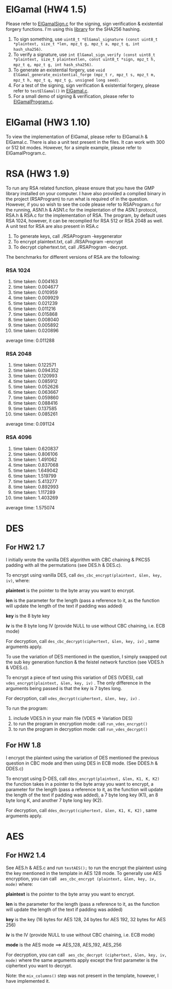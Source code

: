 # ElGamal (HW4 1.5)

Please refer to [ElGamalSign.c](Crypto/ElGamal/ElGamalSign.c) for the signing, sign verification & existential forgery functions. I'm using this [library](https://github.com/amosnier/sha-2) for the SHA256 hashing.

1. To sign something, use  ``` uint8_t *ElGamal_signature (const uint8_t *plaintext, size_t *len, mpz_t g, mpz_t a, mpz_t q, int hash_sha256) ```.
2. To verify a signature, use ``` int ElGamal_sign_verify (const uint8_t *plaintext, size_t plaintextlen, const uint8_t *sign, mpz_t h, mpz_t q, mpz_t g, int hash_sha256) ```.
3. To generate an existential forgery, use ``` void ElGamal_generate_existential_forge (mpz_t r, mpz_t s, mpz_t m, mpz_t h, mpz_t q, mpz_t g, unsigned long seed) ```.
4. For a test of the signing, sign verification & existential forgery, please refer to ```testElGamal()``` in [ElGamal.c](Crypto/ElGamal/ElGamal.c).
5. For a small demo of signing & verification, please refer to [ElGamalProgram.c](Crypto/ElGamalProgram.c).

# ElGamal (HW3 1.10)

To view the implementation of ElGamal, please refer to ElGamal.h & ElGamal.c. There is also a unit test present in the files. It can work with 300 or 512 bit modes.
However, for a simple example, please refer to ElGamalProgram.c.

# RSA (HW3 1.9)

To run any RSA related function, please ensure that you have the GMP library installed on your computer. I have also provided a complied binary in the project (RSAProgram) to run what is required of in the question. However, if you so wish to see the code please refer to RSAProgram.c for the running, ASN1.h & ASN1.c for the implentation of the ASN.1 protocol, RSA.h &  RSA.c for the implementation of RSA. The program, by default uses RSA 1024, however, it can be recomplied for RSA 512 or RSA 2048 as well. A unit test for RSA are also present in RSA.c

1. To generate keys, call ./RSAProgram -keygenerator
2. To encrypt plaintext.txt, call ./RSAProgram -encrypt
2. To decrypt ciphertext.txt, call ./RSAProgram -decrypt.

The benchmarks for different versions of RSA are the following:
### RSA 1024
1. time taken: 0.004163
2. time taken: 0.004677
3. time taken: 0.010959
4. time taken: 0.009929
5. time taken: 0.021239
6. time taken: 0.011216
7. time taken: 0.015868
8. time taken: 0.008040
9. time taken: 0.005892
10. time taken: 0.020896

average time: 0.011288

### RSA 2048
1. time taken: 0.122571
2. time taken: 0.094352
3. time taken: 0.120993
4. time taken: 0.085912
5. time taken: 0.052626
6. time taken: 0.063667
7. time taken: 0.059860
8. time taken: 0.088416
9. time taken: 0.137585
10. time taken: 0.085261

average time: 0.091124

### RSA 4096
1. time taken: 0.620837
2. time taken: 0.806106
3. time taken: 1.491062
4. time taken: 0.837068
5. time taken: 1.649042
6. time taken: 1.519799
7. time taken: 5.413277
8. time taken: 0.892993
9. time taken: 1.117289
10. time taken: 1.403269

average time: 1.575074

# DES

## For HW2 1.7
I initially wrote the vanilla DES algorithm with CBC chaining & PKCS5 padding with all the permutations (see DES.h & DES.c). 

To encrypt using vanilla DES, call ``` des_cbc_encrypt(plaintext, &len, key,  iv) ```, where: 

**plaintext** is the pointer to the byte array you want to encrypt.

**len** is the parameter for the length (pass a reference to it, as the function will update the length of the text if padding was added)

**key** is the 8 byte key

**iv** is the 8 byte long IV (provide NULL to use without CBC chaining, i.e. ECB mode)

For decryption, call ``` des_cbc_decrypt(ciphertext, &len, key, iv) ``` , same arguments apply.

To use the variation of DES mentioned in the question, I simply swapped out the sub key generation function & the feistel network function (see VDES.h & VDES.c).

To encrypt a piece of text using this variation of DES (VDES), call ``` vdes_encrypt(plaintext, &len, key, iv) ``` . The only difference in the arguments being passed is that the key is 7 bytes long.  

For decryption, call ``` vdes_decrypt(ciphertext, &len, key, iv) ``` .


To run the program:

1. include VDES.h in your main file (VDES => Variation DES)
2. to run the program in encryption mode: call ``` run_vdes_encrypt() ```
3. to run the program in decryption mode: call ``` run_vdes_decrypt() ```

## For HW 1.8

I encrypt the plaintext using the variation of DES mentioned the previous question in CBC mode and then using DES in ECB mode. (See DDES.h & DDES.c)

To encrypt using D-DES, call ``` ddes_encrypt(plaintext, &len, K1, K, K2) ``` the function takes in a pointer to the byte array you want to encrypt, a parameter for the length (pass a reference to it, as the function will update the length of the text if padding was added), a 7 byte long key (K1), an 8 byte long K, and another 7 byte long key (K2). 

For decryption, call ``` ddes_decrypt(ciphertext, &len, K1, K, K2) ``` , same arguments apply.

# AES

## For HW2 1.4
See AES.h & AES.c and run  ``` testAES(); ``` to run the encrypt the plaintext using the key mentioned in the template in AES 128 mode. 
To generally use AES encryption, you can call ``` aes_cbc_encrypt (plaintext, &len, key, iv, mode)``` where:

**plaintext** is the pointer to the byte array you want to encrypt.

**len** is the parameter for the length (pass a reference to it, as the function will update the length of the text if padding was added)

**key** is the  key (16 bytes for AES 128, 24 bytes for AES 192, 32 bytes for AES 256)

**iv** is the IV (provide NULL to use without CBC chaining, i.e. ECB mode)

**mode** is the AES mode ==> AES_128, AES_192, AES_256

For decryption, you can call ``` aes_cbc_decrypt (ciphertext, &len, key, iv, mode)``` where the same arguments apply except the first parameter is the ciphertext you want to decrypt.

Note: the ``` mix_columns() ``` step was not present in the template, however, I have implemented it.
